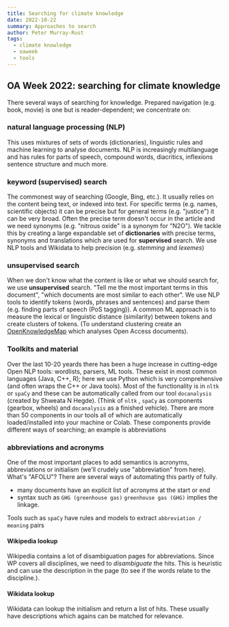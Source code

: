 ```yaml
---
title: Searching for climate knowledge
date: 2022-10-22
summary: Approaches to search 
author: Peter Murray-Rust
tags:
  - climate knowledge
  - oaweek
  - tools
---
```


## OA Week 2022: searching for climate knowledge

There several ways of searching for knowledge. Prepared navigation (e.g. book, movie) is one but is reader-dependent; we concentrate on:

### natural language processing (NLP)

This uses mixtures of sets of words (dictionaries), linguistic rules and machine learning to analyse 
documents. NLP is increasingly multilanguage and has rules for parts of speech, compound words, 
diacritics, inflexions sentence structure and much more. 

### keyword (supervised) search

The commonest way of searching (Google, Bing, etc.). It usually relies on the content being text, or indexed into text. For specific terms (e.g. names, 
scientific objects) it can be precise but for general terms (e.g. "justice") it can be very broad. Often the precise term doesn't occur in the 
article and we need synonyms (e.g. "nitrous oxide" is a synonym for "N2O"). 
We tackle this by creating a large expandable set of **dictionaries** with precise terms, synonyms and translations which are used for **supervised** search. We use NLP tools and Wikidata to help precision (e.g. *stemming* and *lexemes*)

### unsupervised search

When we don't know what the content is like or what we should search for, we use **unsupervised** 
search. "Tell me the most important terms in this document", "which documents are most similar to 
each other". We use NLP tools to identify tokens (words, phrases and sentences) and parse them (e.g. finding parts
of speech (PoS tagging)). A common ML approach is to measure the lexical or linguistic distance (similarity) between
tokens and create clusters of tokens. (To understand clustering create an [OpenKnowledgeMap](https://openknowledgemaps.org) which 
analyses Open Access documents).

### Toolkits and material

Over the last 10-20 yeards there has been a huge increase in cutting-edge Open NLP tools: wordlists, parsers, ML tools. 
These exist in most common languages (Java, C++, R); here we use Python which is very comprehensive (and often 
wraps the C++ or Java tools). Most of the functionality is in `nltk` or `spaCy` and these can be automatically 
called from our tool `docanalysis` (created by Shweata N Hegde). (Think of `nltk` , `spaCy` as components (gearbox, wheels) and 
`docanalysis` as a finished vehicle). There are more than 50 components in our tools all of which are automatically 
loaded/installed into your machine or Colab. These components provide different ways of searching; an example is abbreviations

### abbreviations and acronyms

One of the most important places to add semantics is acronyms, abbreviations or initialism (we'll crudely use "abbreviation"
from here). What's "AFOLU"? There are several ways of automating this partly of fully.
* many documents have an explicit list of acronyms at the start or end
* syntax such as
```GHG (greenhouse gas)```
```greenhouse gas (GHG)```
implies the linkage.

Tools such as `spaCy` have rules and models to extract `abbreviation / meaning` pairs

#### Wikipedia lookup
Wikipedia contains a lot of disambiguation pages for abbreviations. Since WP covers all disciplines, we need to 
*disambiguate* the hits. This is heuristic and can use the description in the page (to see if the words relate to 
the discipline.). 

#### Wikidata lookup
Wikidata can lookup the initialism and return a list of hits. These usually have descriptions which agains can be 
matched for relevance.




